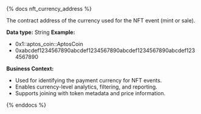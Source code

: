 {% docs nft_currency_address %}

The contract address of the currency used for the NFT event (mint or sale).

**Data type:** String
**Example:**
- 0x1::aptos_coin::AptosCoin
- 0xabcdef1234567890abcdef1234567890abcdef1234567890abcdef1234567890

**Business Context:**
- Used for identifying the payment currency for NFT events.
- Enables currency-level analytics, filtering, and reporting.
- Supports joining with token metadata and price information.

{% enddocs %}